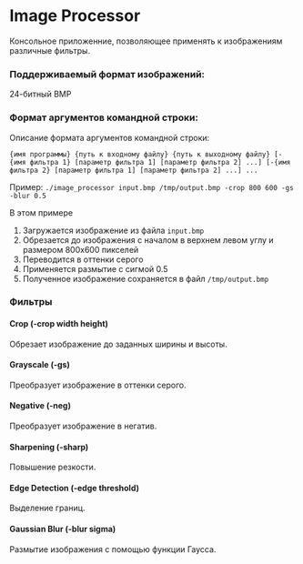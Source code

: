 # Image Processor

Консольное приложенние, позволяющее применять к изображениям различные фильтры.

### Поддерживаемый формат изображений:
24-битный BMP

### Формат аргументов командной строки:

Описание формата аргументов командной строки:

`{имя программы} {путь к входному файлу} {путь к выходному файлу}
[-{имя фильтра 1} [параметр фильтра 1] [параметр фильтра 2] ...]
[-{имя фильтра 2} [параметр фильтра 1] [параметр фильтра 2] ...] ...`

Пример:
`./image_processor input.bmp /tmp/output.bmp -crop 800 600 -gs -blur 0.5`

В этом примере
1. Загружается изображение из файла `input.bmp`
2. Обрезается до изображения с началом в верхнем левом углу и размером 800х600 пикселей
3. Переводится в оттенки серого
4. Применяется размытие с сигмой 0.5
5. Полученное изображение сохраняется в файл `/tmp/output.bmp`

### Фильтры

#### Crop (-crop width height)
Обрезает изображение до заданных ширины и высоты.

#### Grayscale (-gs)
Преобразует изображение в оттенки серого.

#### Negative (-neg)
Преобразует изображение в негатив.

#### Sharpening (-sharp)
Повышение резкости.

#### Edge Detection (-edge threshold)
Выделение границ.

#### Gaussian Blur (-blur sigma)

Размытие изображения с помощью функции Гаусса.
